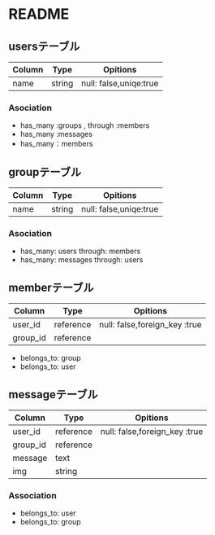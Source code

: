 
# README



## usersテーブル
|Column|Type|Opitions|
|------|----|---------|
|name|string|null: false,uniqe:true|


### Asociation
- has_many :groups , through :members
- has_many :messages
- has_many：members

## groupテーブル

|Column|Type|Opitions|
|------|----|---------|
|name|string|null: false,uniqe:true|


### Asociation
- has_many: users through: members
- has_many: messages through: users

## memberテーブル

|Column|Type|Opitions|
|------|----|---------|
|user_id|reference|null: false,foreign_key :true|
|group_id|reference||null:false, foreign_key: true|


- belongs_to: group 
- belongs_to: user



## messageテーブル

|Column|Type|Opitions|
|------|----|---------|
|user_id|reference|null: false,foreign_key :true|
|group_id|reference||null:false, foreign_key: true|
|message|text|
|img|string|

### Association

- belongs_to: user 
- belongs_to: group


